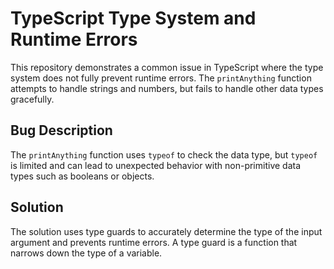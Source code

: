 # TypeScript Type System and Runtime Errors

This repository demonstrates a common issue in TypeScript where the type system does not fully prevent runtime errors.  The `printAnything` function attempts to handle strings and numbers, but fails to handle other data types gracefully.

## Bug Description
The `printAnything` function uses `typeof` to check the data type, but `typeof` is limited and can lead to unexpected behavior with non-primitive data types such as booleans or objects.

## Solution
The solution uses type guards to accurately determine the type of the input argument and prevents runtime errors.   A type guard is a function that narrows down the type of a variable.
